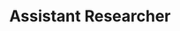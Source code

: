 ---
title: "Assistant Researcher"
collection: portfolio
type: "Institute of Psychology"
venue: "Chinese Academy of Sciences"
excerpt: "November 2024 - now"
location: "Beijing, China"
---